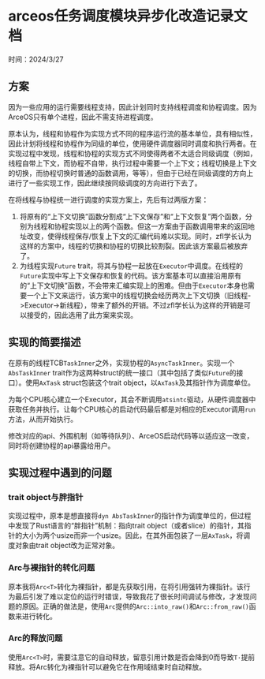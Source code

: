 ﻿# arceos任务调度模块异步化改造记录文档

时间：2024/3/27

## 方案

因为一些应用的运行需要线程支持，因此计划同时支持线程调度和协程调度。因为ArceOS只有单个进程，因此不需支持进程调度。

原本认为，线程和协程作为实现方式不同的程序运行流的基本单位，具有相似性，因此计划将线程和协程作为同级的单位，使用硬件调度器同时调度和执行两者。在实现过程中发现，线程和协程的实现方式不同使得两者不太适合同级调度（例如，线程自带上下文，而协程不自带，执行过程中需要一个上下文；线程切换是上下文的切换，而协程切换时普通的函数调用，等等），但由于已经在同级调度的方向上进行了一些实现工作，因此继续按同级调度的方向进行下去了。

在将线程与协程统一进行调度的实现方案上，先后有过两版方案：

1. 将原有的“上下文切换”函数分割成“上下文保存”和“上下文恢复”两个函数，分别为线程和协程实现以上的两个函数。但这一方案由于函数调用带来的返回地址改变，使得线程保存/恢复上下文的汇编代码难以实现。同时，zfl学长认为这样的方案中，线程的切换和协程的切换比较割裂。因此该方案最后被放弃了。
2. 为线程实现`Future` trait，将其与协程一起放在`Executor`中调度。在线程的`Future`实现中写上下文保存和恢复的代码。该方案基本可以直接沿用原有的“上下文切换”函数，不会带来汇编实现上的困难。但由于`Executor`本身也需要一个上下文来运行，该方案中的线程切换会经历两次上下文切换（旧线程->Executor->新线程），带来了额外的开销。不过zfl学长认为这样的开销是可以接受的，因此选用了此方案来实现。

## 实现的简要描述

在原有的线程TCB`TaskInner`之外，实现协程的`AsyncTaskInner`。实现一个`AbsTaskInner` trait作为这两种struct的统一接口（其中包括了类似`Future`的接口）。使用`AxTask` struct包装这个trait object，以`AxTask`及其指针作为调度单位。

为每个CPU核心建立一个Executor，其会不断调用`atsintc`驱动，从硬件调度器中获取任务并执行。让每个CPU核心的启动代码最后都是对相应的Executor调用`run`方法，从而开始执行。

修改对应的api、外围机制（如等待队列）、ArceOS启动代码等以适应这一改变，同时将创建协程的api暴露给用户。

## 实现过程中遇到的问题

### trait object与胖指针

实现过程中，原本是想直接将`dyn AbsTaskInner`的指针作为调度单位的，但过程中发现了Rust语言的“胖指针”机制：指向trait object（或者slice）的指针，其指针的大小为两个usize而非一个usize。因此，在其外面包装了一层`AxTask`，将调度对象由trait object改为正常对象。

### Arc<T>与裸指针的转化问题

原本我将`Arc<T>`转化为裸指针，都是先获取引用，在将引用强转为裸指针。该行为最后引发了难以定位的运行时错误，导致我花了很长时间调试与修改，才发现问题的原因。正确的做法是，使用`Arc`提供的`Arc::into_raw()`和`Arc::from_raw()`函数来进行转化。

### Arc<T>的释放问题

使用`Arc<T>`时，需要注意它的自动释放，留意引用计数是否会降到0而导致`T·`提前释放。将Arc<T>转化为裸指针可以避免它在作用域结束时自动释放。